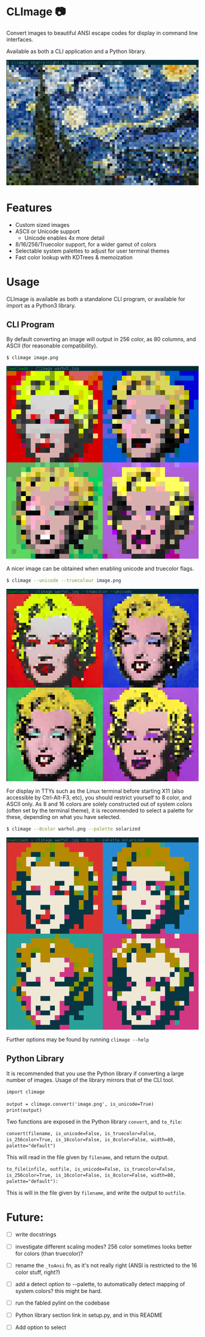 # CLImage 📷

Convert images to beautiful ANSI escape codes for display in command line interfaces.

Available as both a CLI application and a Python library.

![demo](extra/demo.png)

# Features
 - Custom sized images
 - ASCII or Unicode support
    - Unicode enables 4x more detail
 - 8/16/256/Truecolor support, for a wider gamut of colors
 - Selectable system palettes to adjust for user terminal themes
 - Fast color lookup with KDTrees & memoization

# Usage

CLImage is available as both a standalone CLI program, or available for import as a Python3 library.

## CLI Program

By default converting an image will output in 256 color, as 80 columns, and ASCII (for reasonable compatibility).
```bash
$ climage image.png
```
![demo](extra/warhol256ascii.png)


A nicer image can be obtained when enabling unicode and truecolor flags.
```bash
$ climage --unicode --truecolour image.png
```
![demo](extra/warholtruecolorunicode.png)

For display in TTYs such as the Linux terminal before starting X11 (also accessible by Ctrl-Alt-F3, etc), you should restrict yourself to 8 color, and ASCII only. As 8 and 16 colors are solely constructed out of system colors (often set by the terminal theme), it is recommended to select a palette for these, depending on what you have selected.
```bash
$ climage --8color warhol.png --palette solarized
```
![demo](extra/warhol8colsolarized.png)

Further options may be found by running `climage --help`

## Python Library

It is recommended that you use the Python library if converting a large number of images. Usage of the library mirrors that of the CLI tool.

```python3
import climage

output = climage.convert('image.png', is_unicode=True)
print(output)
```

Two functions are exposed in the Python library `convert`, and `to_file`: 

```python3
convert(filename, is_unicode=False, is_truecolor=False, is_256color=True, is_16color=False, is_8color=False, width=80, palette="default")
```
This will read in the file given by `filename`, and return the output.

```python3
to_file(infile, outfile, is_unicode=False, is_truecolor=False, is_256color=True, is_16color=False, is_8color=False, width=80, palette="default"):
```
This is will in the file given by `filename`, and write the output to `outfile`.

# Future:
 - [ ] write docstrings
 - [ ] investigate different scaling modes? 256 color sometimes looks better for colors (than truecolor)?
 - [ ] rename the `_toAnsi` fn, as it's not really right (ANSI is restricted to the 16 color stuff, right?)
 - [ ] add a detect option to --palette, to automatically detect mapping of system colors? this might be hard.
 - [ ] run the fabled pylint on the codebase
 - [ ] Python library section link in setup.py, and in this README
 - [ ] Add option to select

